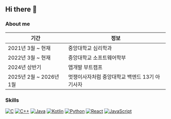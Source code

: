 ## Hi there 👋

### About me
| 기간 | 정보 |
|------|------|
| 2021년 3월 ~ 현재 | 중앙대학교 심리학과 |
| 2022년 3월 ~ 현재 | 중앙대학교 소프트웨어학부 |
| 2024년 상반기 | 앱개발 부트캠프 |
| 2025년 2월 ~ 2026년 1월 | 멋쟁이사자처럼 중앙대학교 백엔드 13기 아기사자 |


### Skills
[![C](https://img.shields.io/badge/C-A8B9CC?style=flat&logo=c&logoColor=white)]()
[![C++](https://img.shields.io/badge/C++-00599C?style=flat&logo=c%2B%2B&logoColor=white)]()
[![Java](https://img.shields.io/badge/Java-ED8B00?style=flat&logo=java&logoColor=white)]()
[![Kotlin](https://img.shields.io/badge/Kotlin-0095D5?style=flat&logo=kotlin&logoColor=white)]()
[![Python](https://img.shields.io/badge/Python-3776AB?style=flat&logo=python&logoColor=white)]()
[![React](https://img.shields.io/badge/React-61DAFB?style=flat&logo=react&logoColor=white)]()
[![JavaScript](https://img.shields.io/badge/JavaScript-F7DF1E?style=flat&logo=javascript&logoColor=white)]()

<!--
**ji-circle/ji-circle** is a ✨ _special_ ✨ repository because its `README.md` (this file) appears on your GitHub profile.

Here are some ideas to get you started:

- 🔭 I’m currently working on ...
- 🌱 I’m currently learning ...
- 👯 I’m looking to collaborate on ...
- 🤔 I’m looking for help with ...
- 💬 Ask me about ...
- 📫 How to reach me: ...
- 😄 Pronouns: ...
- ⚡ Fun fact: ...
-->
